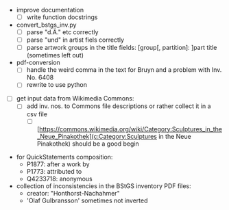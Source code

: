 - improve documentation
    - [ ] write function docstrings
- convert_bstgs_inv.py
    - [ ] parse "d.Ä." etc correctly
    - [ ] parse "und" in artist fiels correctly
    - [ ] parse artwork groups in the title fields: [group[, partition]: ]part title (sometimes left out)
- pdf-conversion
    - [ ] handle the weird comma in the text for Bruyn and a problem with Inv. No. 6408
    - [ ] rewrite to use python
- [ ] get input data from Wikimedia Commons:
    - [ ] add inv. nos. to Commons file descriptions or rather collect it in a csv file
        - [ ] [https://commons.wikimedia.org/wiki/Category:Sculptures_in_the_Neue_Pinakothek](c:Category:Sculptures in the Neue Pinakothek) should be a good begin
- for QuickStatements composition:
    - P1877: after a work by
    - P1773: attributed to
    - Q4233718: anonymous
- collection of inconsistencies in the BStGS inventory PDF files:
    - creator: "Honthorst-Nachahmer"
    - 'Olaf Gulbransson' sometimes not inverted
